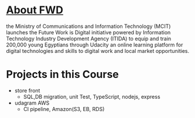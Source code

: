 # [About FWD ](https://egfwd.com/about-us/)

the Ministry of Communications and Information Technology (MCIT) launches the Future Work is Digital initiative powered by Information Technology Industry Development Agency (ITIDA) to equip and train 200,000 young Egyptians through Udacity an online learning platform for digital technologies and skills to digital work and local market opportunities.

# Projects in this Course

- store front
  - SQL,DB migration, unit Test, TypeScript, nodejs, express
- udagram AWS
  - CI pipeline, Amazon(S3, EB, RDS)
